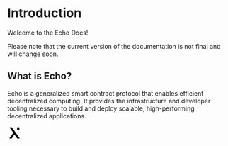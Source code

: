 # Introduction

Welcome to the Echo Docs!

Please note that the current version of the documentation is not final and will change soon.

## What is Echo?

Echo is a generalized smart contract protocol that enables efficient decentralized computing. It provides the infrastructure and developer tooling necessary to build and deploy scalable, high-performing decentralized applications.



![](.gitbook/assets/favicon-32x32.png)



